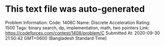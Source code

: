 # This text file was auto-generated

Problem Information:
Code: 1408C
Name: Discrete Acceleration
Rating: 1500
Tags: binary search, dp, implementation, math, two pointers
Link: https://codeforces.com/contest/1408/problem/C
Submitted At: 2020-09-30 21:50:42 GMT+0600 (Bangladesh Standard Time)